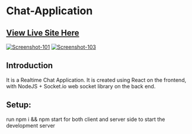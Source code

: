 # Chat-Application

## [View Live Site Here](https://chat-application-shrey.netlify.app/)

<a href="https://ibb.co/4PrvM3c"><img src="https://i.ibb.co/dGYC6xS/Screenshot-101.png" alt="Screenshot-101" border="0"></a>
<a href="https://ibb.co/G36s5GT"><img src="https://i.ibb.co/HpSNHRd/Screenshot-103.png" alt="Screenshot-103" border="0"></a>
## Introduction

It is a Realtime Chat Application.
It is created using React on the frontend, with NodeJS + Socket.io web socket library on the back end. 

## Setup:
run npm i && npm start for both client and server side to start the development server
